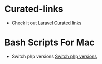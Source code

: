 # Curated-links
- Check it out [Laravel Curated links](https://github.com/yashbarot/curated-links/blob/master/laravel.md)

# Bash Scripts For Mac
- Switch php versions [Switch php versions](https://github.com/yashbarot/curated-links/blob/master/switch-php-versions.md)
